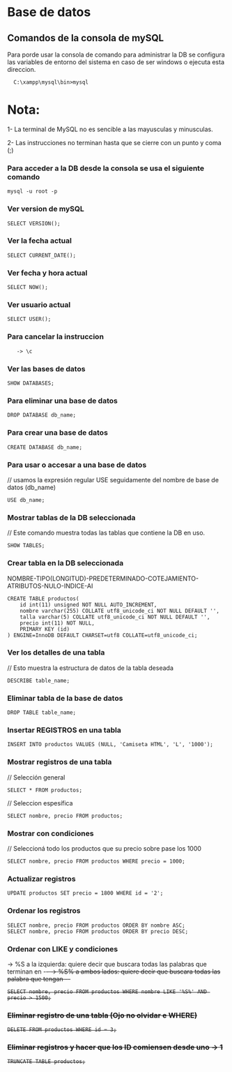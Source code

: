 
# Base de datos
## Comandos de la consola de mySQL

Para porde usar la consola de comando para administrar la DB 
se configura las variables de entorno del sistema en caso de ser windows 
o ejecuta esta direccion.
~~~
  C:\xampp\mysql\bin>mysql
~~~

# Nota: 
  1- La terminal de MySQL no es sencible 
  a las mayusculas y minusculas.

  2- Las instrucciones no terminan hasta que se 
  cierre con un punto y coma (;)

### Para acceder a la DB desde la consola se usa el siguiente comando
~~~
mysql -u root -p
~~~

### Ver version de mySQL
~~~
SELECT VERSION();
~~~

### Ver la fecha actual
~~~
SELECT CURRENT_DATE();
~~~

### Ver fecha y hora actual
~~~
SELECT NOW();
~~~

### Ver usuario actual
~~~
SELECT USER();
~~~

### Para  cancelar la instruccion
~~~
   -> \c
~~~

### Ver las bases de datos
~~~
SHOW DATABASES;
~~~

### Para eliminar una base de datos
~~~
DROP DATABASE db_name;
~~~

### Para crear una base de datos
~~~
CREATE DATABASE db_name;
~~~

### Para usar o accesar a una base de datos
// usamos la expresión regular USE seguidamente del nombre de base de datos (db_name)
~~~
USE db_name;

~~~

### Mostrar tablas de la DB seleccionada
// Este comando muestra todas las tablas que contiene la DB en uso.
~~~
SHOW TABLES;
~~~

### Crear tabla en la DB seleccionada

 NOMBRE-TIPO(LONGITUD)-PREDETERMINADO-COTEJAMIENTO-ATRIBUTOS-NULO-INDICE-AI
~~~
CREATE TABLE productos(
    id int(11) unsigned NOT NULL AUTO_INCREMENT,
    nombre varchar(255) COLLATE utf8_unicode_ci NOT NULL DEFAULT '',
    talla varchar(5) COLLATE utf8_unicode_ci NOT NULL DEFAULT '',
    precio int(11) NOT NULL,
    PRIMARY KEY (id)
) ENGINE=InnoDB DEFAULT CHARSET=utf8 COLLATE=utf8_unicode_ci;
~~~

### Ver los detalles de una tabla
// Esto muestra la estructura de datos de la tabla deseada
~~~
DESCRIBE table_name;
~~~

### Eliminar tabla de la base de datos
~~~
DROP TABLE table_name;
~~~

### Insertar REGISTROS en una tabla
~~~
INSERT INTO productos VALUES (NULL, 'Camiseta HTML', 'L', '1000');
~~~

### Mostrar registros de una tabla
// Selección general
~~~
SELECT * FROM productos;
~~~
// Seleccion espesífica 
~~~
SELECT nombre, precio FROM productos;
~~~

### Mostrar con condiciones
// Seleccioná todo los productos que su precio sobre pase los 1000
~~~
SELECT nombre, precio FROM productos WHERE precio = 1000;
~~~

### Actualizar registros
~~~
UPDATE productos SET precio = 1800 WHERE id = '2';
~~~

### Ordenar los registros
~~~
SELECT nombre, precio FROM productos ORDER BY nombre ASC;
SELECT nombre, precio FROM productos ORDER BY precio DESC;
~~~

### Ordenar con LIKE y condiciones
-> %S a la izquierda: quiere decir que buscara todas las palabras que terminan en -<S>-
-> %S% a ambos lados: quiere decir que buscara todas las palabra que tengan -<S>-
~~~
SELECT nombre, precio FROM productos WHERE nombre LIKE '%S%' AND precio > 1500;
~~~

### Eliminar registro de una tabla (Ojo no olvidar e WHERE)
~~~
DELETE FROM productos WHERE id = 3;
~~~

### Eliminar registros y hacer que los ID comiensen desde uno -> 1
~~~
TRUNCATE TABLE productos;
~~~